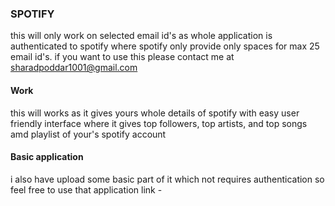 ### SPOTIFY
this will only work on selected email id's as whole application is authenticated to spotify
where spotify only provide only spaces for max 25 email id's. if you want to use this please
contact me at sharadpoddar1001@gmail.com

#### Work
this will works as it gives yours whole details of spotify with easy user friendly interface where
it gives top followers, top artists, and top songs amd playlist of your's spotify account

#### Basic application
i also have upload some basic part of it which not requires authentication so feel free to use that application link - 

